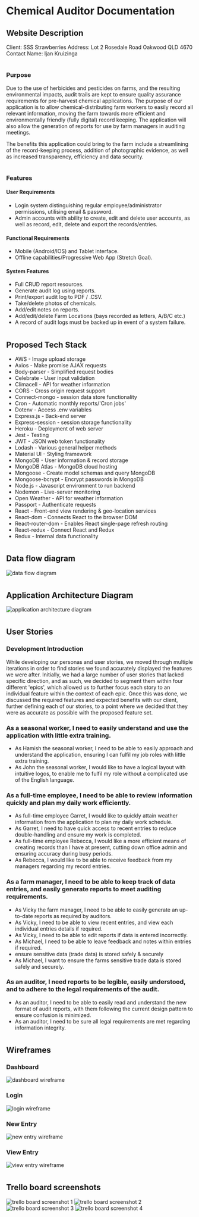 # Chemical Auditor Documentation

## Website Description

Client: SSS Strawberries
Address: Lot 2 Rosedale Road Oakwood QLD 4670
Contact Name: Ijan Kruizinga

#

### Purpose

Due to the use of herbicides and pesticides on farms, and the resulting environmental impacts, audit trails are kept to ensure quality assurance requirements for pre-harvest chemical applications. The purpose of our application is to allow chemical-distributing farm workers to easily record all relevant information, moving the farm towards more efficient and environmentally friendly (fully digital) record keeping. The application will also allow the generation of reports for use by farm managers in auditing meetings.

The benefits this application could bring to the farm include a streamlining of the record-keeping process, addition of photographic evidence, as well as increased transparency, efficiency and data security.

#

### Features

#### User Requirements

- Login system distinguishing regular employee/administrator permissions, utilising email & password.
- Admin accounts with ability to create, edit and delete user accounts, as well as record, edit, delete and export the records/entries.

#### Functional Requirements

- Mobile (Android/IOS) and Tablet interface.
- Offline capabilities/Progressive Web App (Stretch Goal).

#### System Features

- Full CRUD report resources.
- Generate audit log using reports.
- Print/export audit log to PDF / .CSV.
- Take/delete photos of chemicals.
- Add/edit notes on reports.
- Add/edit/delete Farm Locations (bays recorded as letters, A/B/C etc.)
- A record of audit logs must be backed up in event of a system failure.

#

## Proposed Tech Stack

- AWS - Image upload storage
- Axios - Make promise AJAX requests
- Body-parser - Simplified request bodies
- Celebrate - User input validation
- Climacell - API for weather information
- CORS - Cross origin request support
- Connect-mongo - session data store functionality
- Cron - Automatic monthly reports/'Cron jobs'
- Dotenv - Access .env variables
- Express.js - Back-end server
- Express-session - session storage functionality
- Heroku - Deployment of web server
- Jest - Testing
- JWT - JSON web token functionality
- Lodash - Various general helper methods
- Material UI - Styling framework
- MongoDB - User information & record storage
- MongoDB Atlas - MongoDB cloud hosting
- Mongoose - Create model schemas and query MongoDB
- Mongoose-bcrypt - Encrypt passwords in MongoDB
- Node.js - Javascript environment to run backend
- Nodemon - Live-server monitoring
- Open Weather - API for weather information
- Passport - Authenticate requests
- React - Front-end view rendering & geo-location services
- React-dom - Connects React to the browser DOM
- React-router-dom - Enables React single-page refresh routing
- React-redux - Connect React and Redux
- Redux - Internal data functionality

#

## Data flow diagram

![data flow diagram](./docs/Data_Flow.png)

#

## Application Architecture Diagram

![application architecture diagram](./docs/Application_Architecture_Diagram.png)

#

## User Stories

### Development Introduction

While developing our personas and user stories, we moved through multiple iterations in order to find stories we found accurately displayed the features we were after. Initially, we had a large number of user stories that lacked specific direction, and as such, we decided to segment them within four different 'epics', which allowed us to further focus each story to an individual feature within the context of each epic. Once this was done, we discussed the required features and expected benefits with our client, further defining each of our stories, to a point where we decided that they were as accurate as possible with the proposed feature set.

### As a seasonal worker, I need to easily understand and use the application with little extra training.

- As Hamish the seasonal worker, I need to be able to easily approach and understand the application, ensuring I can fulfil my job roles with little extra training.
- As John the seasonal worker, I would like to have a logical layout with intuitive logos, to enable me to fulfil my role without a complicated use of the English language.

### As a full-time employee, I need to be able to review information quickly and plan my daily work efficiently.

- As full-time employee Garret, I would like to quickly attain weather information from the application to plan my daily work schedule.
- As Garret, I need to have quick access to recent entries to reduce double-handling and ensure my work is completed.
- As full-time employee Rebecca, I would like a more efficient means of creating records than I have at present, cutting down office admin and ensuring accuracy during busy periods.
- As Rebecca, I would like to be able to receive feedback from my managers regarding my record entries.

### As a farm manager, I need to be able to keep track of data entries, and easily generate reports to meet auditing requirements.

- As Vicky the farm manager, I need to be able to easily generate an up-to-date reports as required by auditors.
- As Vicky, I need to be able to view recent entries, and view each individual entries details if required.
- As Vicky, I need to be able to edit reports if data is entered incorrectly.
- As Michael, I need to be able to leave feedback and notes within entries if required.
- ensure sensitive data (trade data) is stored safely & securely
- As Michael, I want to ensure the farms sensitive trade data is stored safely and securely.

### As an auditor, I need reports to be legible, easily understood, and to adhere to the legal requirements of the audit.

- As an auditor, I need to be able to easily read and understand the new format of audit reports, with them following the current design pattern to ensure confusion is minimized.
- As an auditor, I need to be sure all legal requirements are met regarding information integrity.

#

## Wireframes

### Dashboard

![dashboard wireframe](./docs/wireframes/Dashboard.png)

### Login

![login wireframe](./docs/wireframes/Login.png)

### New Entry

![new entry wireframe](./docs/wireframes/CreateEntry.png)

### View Entry

![view entry wireframe](./docs/wireframes/ViewEntry.png)

#

## Trello board screenshots

![trello board screenshot 1](./docs/trello/trello1.PNG)
![trello board screenshot 2](./docs/trello/trello2.PNG)
![trello board screenshot 3](./docs/trello/trello3.PNG)
![trello board screenshot 4](./docs/trello/trello4.PNG)